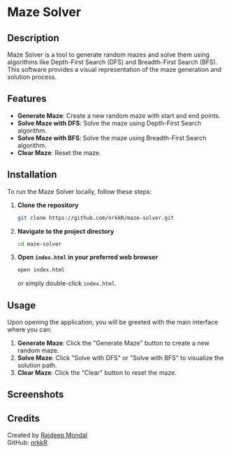 # Maze Solver

## Description
Maze Solver is a tool to generate random mazes and solve them using algorithms like Depth-First Search (DFS) and Breadth-First Search (BFS). This software provides a visual representation of the maze generation and solution process.

## Features
- **Generate Maze**: Create a new random maze with start and end points.
- **Solve Maze with DFS**: Solve the maze using Depth-First Search algorithm.
- **Solve Maze with BFS**: Solve the maze using Breadth-First Search algorithm.
- **Clear Maze**: Reset the maze.

## Installation
To run the Maze Solver locally, follow these steps:

1. **Clone the repository**
    ```bash
    git clone https://github.com/nrkkR/maze-solver.git
    ```

2. **Navigate to the project directory**
    ```bash
    cd maze-solver
    ```

3. **Open `index.html` in your preferred web browser**
    ```bash
    open index.html
    ```
    or simply double-click `index.html`.

## Usage
Upon opening the application, you will be greeted with the main interface where you can:

1. **Generate Maze**: Click the "Generate Maze" button to create a new random maze.
2. **Solve Maze**: Click "Solve with DFS" or "Solve with BFS" to visualize the solution path.
3. **Clear Maze**: Click the "Clear" button to reset the maze.

## Screenshots


## Credits
Created by [Rajdeep Mondal](https://www.linkedin.com/in/rajdeep-mondal-a277a9317)  
GitHub: [nrkkR](https://github.com/nrkkR)

